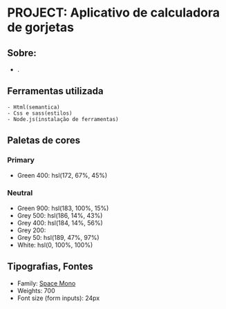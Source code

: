 # PROJECT: Aplicativo de calculadora de gorjetas #

## Sobre: 

- . 

## Ferramentas utilizada

    - Html(semantica)
    - Css e sass(estilos)
    - Node.js(instalação de ferramentas)
 
    
## Paletas de cores

### Primary

- Green 400: hsl(172, 67%, 45%)

### Neutral

- Green 900: hsl(183, 100%, 15%)
- Grey 500: hsl(186, 14%, 43%)
- Grey 400: hsl(184, 14%, 56%)
- Grey 200:                                      
- Grey 50: hsl(189, 47%, 97%)
- White: hsl(0, 100%, 100%)


## Tipografias, Fontes  

- Family: [Space Mono](https://fonts.google.com/specimen/Space+Mono)
- Weights: 700
- Font size (form inputs): 24px